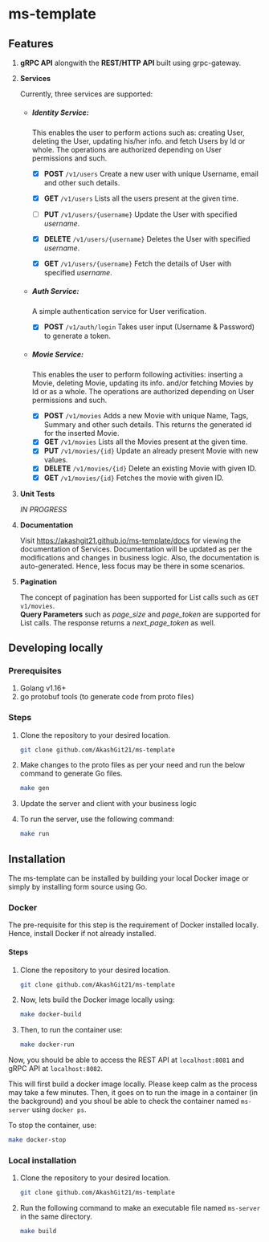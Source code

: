 # ms-template

## Features
1. **gRPC API** alongwith the **REST/HTTP API** built using grpc-gateway.
2. **Services** 
    
    Currently, three services are supported:
    * ##### Identity Service:
        
        This enables the user to perform actions such as: creating User, deleting the User, updating his/her info. and fetch Users by Id or whole. The operations are authorized depending on User permissions and such.
        - [X] **POST** `/v1/users` Create a new user with unique Username, email and other such details.
        - [X] **GET** `/v1/users` Lists all the users present at the given time.
        - [ ] **PUT** `/v1/users/{username}` Update the User with specified *username*.
        - [X] **DELETE** `/v1/users/{username}` Deletes the User with specified *username*.
        - [X] **GET** `/v1/users/{username}` Fetch the details of User with specified *username*.


    * ##### Auth Service:
        
        A simple authentication service for User verification.
        - [X] **POST** `/v1/auth/login` Takes user input (Username & Password) to generate a token.

    * ##### Movie Service:
        
        This enables the user to perform following activities: inserting a Movie, deleting Movie, updating its info. and/or fetching Movies by Id or as a whole. The operations are authorized depending on User permissions and such.
        - [X] **POST** `/v1/movies` Adds a new Movie with unique Name, Tags, Summary and other such details. This returns the generated id for the inserted Movie.
        - [X] **GET** `/v1/movies` Lists all the Movies present at the given time.
        - [X] **PUT** `/v1/movies/{id}` Update an already present Movie with new values.
        - [X] **DELETE** `/v1/movies/{id}` Delete an existing Movie with given ID. 
        - [X] **GET** `/v1/movies/{id}` Fetches the movie with given ID.
1. **Unit Tests**

    *IN PROGRESS*
1. **Documentation**

    Visit https://akashgit21.github.io/ms-template/docs for viewing the documentation of Services.
    Documentation will be updated as per the modifications and changes in business logic. Also, the documentation is auto-generated. Hence, less focus may be there in some scenarios.
1. **Pagination** 
    
    The concept of pagination has been supported for List calls such as ```GET v1/movies```.     
    **Query Parameters** such as *page_size* and *page_token* are supported for List calls. The response returns a *next_page_token* as well.


## Developing locally

### Prerequisites
1. Golang v1.16+
1. go protobuf tools (to generate code from proto files)

### Steps
1. Clone the repository to your desired location.
    ```sh
    git clone github.com/AkashGit21/ms-template
    ```

1. Make changes to the proto files as per your need and run the below command to generate Go files.
    ```sh
    make gen
    ```
1. Update the server and client with your business logic
1. To run the server, use the following command: 
    ```sh
    make run
    ```

## Installation
The ms-template can be installed by building your local Docker image or simply by installing form source using Go.

### Docker
The pre-requisite for this step is the requirement of Docker installed locally. Hence, install Docker if not already installed.

#### Steps

1. Clone the repository to your desired location.
    ```sh
    git clone github.com/AkashGit21/ms-template
    ```

1. Now, lets build the Docker image locally using:
    ```sh
    make docker-build
    ```

1. Then, to run the container use:
    ```sh
    make docker-run
    ```
Now, you should be able to access the REST API at `localhost:8081` and gRPC API at `localhost:8082`.

This will first build a docker image locally. Please keep calm as the process may take a few minutes. Then, it goes on to run the image in a container (in the background) and you shoul be able to check the container named `ms-server` using  ```docker ps```. 

To stop the container, use:
  ```sh 
  make docker-stop
  ```

### Local installation 

1. Clone the repository to your desired location.
    ```sh
    git clone github.com/AkashGit21/ms-template
    ```
1. Run the following command to make an executable file named `ms-server` in the same directory.
    ```sh
    make build
    ```
